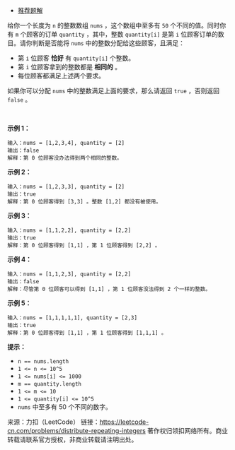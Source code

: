 * [推荐题解](https://leetcode-cn.com/problems/distribute-repeating-integers/solution/zi-ji-mei-ju-jing-dian-tao-lu-zhuang-ya-dp-by-arse/)

给你一个长度为 ```n``` 的整数数组 ```nums``` ，这个数组中至多有 ```50``` 个不同的值。同时你有 ```m``` 个顾客的订单 ```quantity``` ，其中，整数 ```quantity[i]``` 是第 ```i``` 位顾客订单的数目。请你判断是否能将 ```nums``` 中的整数分配给这些顾客，且满足：

* 第 ```i``` 位顾客 **恰好** 有 ```quantity[i]``` 个整数。
* 第 ```i``` 位顾客拿到的整数都是 **相同的** 。
* 每位顾客都满足上述两个要求。

如果你可以分配 ```nums``` 中的整数满足上面的要求，那么请返回 ```true``` ，否则返回 ```false``` 。

 

**示例 1：**
```
输入：nums = [1,2,3,4], quantity = [2]
输出：false
解释：第 0 位顾客没办法得到两个相同的整数。
```
**示例 2：**
```
输入：nums = [1,2,3,3], quantity = [2]
输出：true
解释：第 0 位顾客得到 [3,3] 。整数 [1,2] 都没有被使用。
```
**示例 3：**
```
输入：nums = [1,1,2,2], quantity = [2,2]
输出：true
解释：第 0 位顾客得到 [1,1] ，第 1 位顾客得到 [2,2] 。
```
**示例 4：**
```
输入：nums = [1,1,2,3], quantity = [2,2]
输出：false
解释：尽管第 0 位顾客可以得到 [1,1] ，第 1 位顾客没法得到 2 个一样的整数。
```
**示例 5：**
```
输入：nums = [1,1,1,1,1], quantity = [2,3]
输出：true
解释：第 0 位顾客得到 [1,1] ，第 1 位顾客得到 [1,1,1] 。
```

**提示：**

* ```n == nums.length```
* ```1 <= n <= 10^5```
* ```1 <= nums[i] <= 1000```
* ```m == quantity.length```
* ```1 <= m <= 10```
* ```1 <= quantity[i] <= 10^5```
* ```nums``` 中至多有 50 个不同的数字。

来源：力扣（LeetCode）
链接：https://leetcode-cn.com/problems/distribute-repeating-integers
著作权归领扣网络所有。商业转载请联系官方授权，非商业转载请注明出处。
